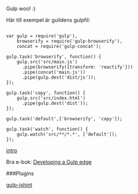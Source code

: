 Gulp woo! :)

Här till exempel är guildens gulpfil:

<pre class='hljs'><code>
<span class="hljs-keyword">var</span> gulp = <span class="hljs-built_in">require</span>(<span class="hljs-string">'gulp'</span>),
    browserify = <span class="hljs-built_in">require</span>(<span class="hljs-string">'gulp-browserify'</span>),
    concat = <span class="hljs-built_in">require</span>(<span class="hljs-string">'gulp-concat'</span>);

gulp.task(<span class="hljs-string">'browserify'</span>, <span class="hljs-function"><span class="hljs-keyword">function</span><span class="hljs-params">()</span> {</span>
    gulp.src(<span class="hljs-string">'src/main.js'</span>)
      .pipe(browserify({transform: <span class="hljs-string">'reactify'</span>}))
      .pipe(concat(<span class="hljs-string">'main.js'</span>))
      .pipe(gulp.dest(<span class="hljs-string">'dist/js'</span>));
});

gulp.task(<span class="hljs-string">'copy'</span>, <span class="hljs-function"><span class="hljs-keyword">function</span><span class="hljs-params">()</span> {</span>
    gulp.src(<span class="hljs-string">'src/index.html'</span>)
      .pipe(gulp.dest(<span class="hljs-string">'dist'</span>));
});

gulp.task(<span class="hljs-string">'default'</span>,[<span class="hljs-string">'browserify'</span>, <span class="hljs-string">'copy'</span>]);

gulp.task(<span class="hljs-string">'watch'</span>, <span class="hljs-function"><span class="hljs-keyword">function</span><span class="hljs-params">()</span> {</span>
    gulp.watch(<span class="hljs-string">'src/**/*.*'</span>, [<span class="hljs-string">'default'</span>]);
});
</code></pre>

[intro](http://www.sitepoint.com/introduction-gulp-js/)

Bra e-bok: [Developing a Gulp edge](http://shop.oreilly.com/product/9781939902146.do)


###Plugins

[gulp-jshint](https://github.com/spenceralger/gulp-jshint)